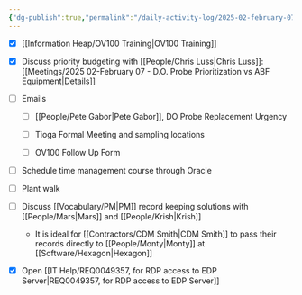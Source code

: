 ```yaml
---
{"dg-publish":true,"permalink":"/daily-activity-log/2025-02-february-07/","noteIcon":"","created":"2025-02-07T07:46:40.775-06:00"}
---
```


- [x] [[Information Heap/OV100 Training\|OV100 Training]]
- [x] Discuss priority budgeting with [[People/Chris Luss\|Chris Luss]]: [[Meetings/2025 02-February 07 - D.O. Probe Prioritization vs ABF Equipment\|Details]]

- [ ] Emails
	- [ ] [[People/Pete Gabor\|Pete Gabor]], DO Probe Replacement Urgency
	- [ ] Tioga Formal Meeting and sampling locations
	- [ ] OV100 Follow Up Form


- [ ] Schedule time management course through Oracle
- [ ] Plant walk
- [ ] Discuss [[Vocabulary/PM\|PM]] record keeping solutions with [[People/Mars\|Mars]] and [[People/Krish\|Krish]]
	- It is ideal for [[Contractors/CDM Smith\|CDM Smith]] to pass their records directly to [[People/Monty\|Monty]] at [[Software/Hexagon\|Hexagon]]
- [x] Open [[IT Help/REQ0049357, for RDP access to EDP Server\|REQ0049357, for RDP access to EDP Server]]